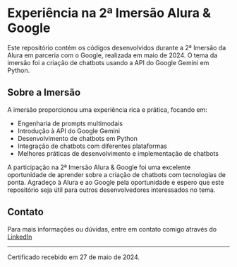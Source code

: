 # Experiência na 2ª Imersão Alura & Google

Este repositório contém os códigos desenvolvidos durante a 2ª Imersão da Alura em parceria com o Google, realizada em maio de 2024. O tema da imersão foi a criação de chatbots usando a API do Google Gemini em Python.

## Sobre a Imersão

A imersão proporcionou uma experiência rica e prática, focando em:

- Engenharia de prompts multimodais
- Introdução à API do Google Gemini
- Desenvolvimento de chatbots em Python
- Integração de chatbots com diferentes plataformas
- Melhores práticas de desenvolvimento e implementação de chatbots

A participação na 2ª Imersão Alura & Google foi uma excelente oportunidade de aprender sobre a criação de chatbots com tecnologias de ponta. Agradeço à Alura e ao Google pela oportunidade e espero que este repositório seja útil para outros desenvolvedores interessados no tema.

## Contato

Para mais informações ou dúvidas, entre em contato comigo através do [LinkedIn](https://www.linkedin.com/in/prestesvinicius/)

---

Certificado recebido em 27 de maio de 2024.
